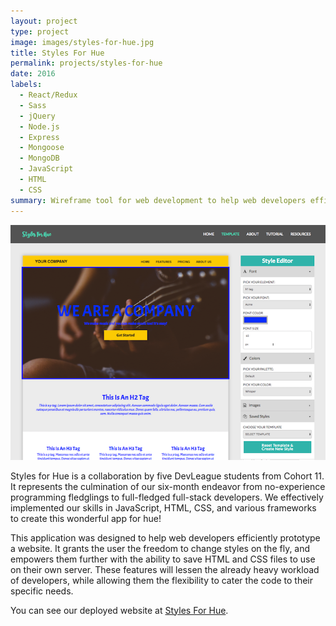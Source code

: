 ```yaml
---
layout: project
type: project
image: images/styles-for-hue.jpg
title: Styles For Hue
permalink: projects/styles-for-hue
date: 2016
labels:
  - React/Redux
  - Sass
  - jQuery
  - Node.js
  - Express
  - Mongoose
  - MongoDB
  - JavaScript
  - HTML
  - CSS
summary: Wireframe tool for web development to help web developers efficiently style and prototype a website.
---
```


<div class="ui small rounded images">
  <img class="ui image" src="../images/styles-for-hue-main.png">
</div>

Styles for Hue is a collaboration by five DevLeague students from Cohort 11. It represents the culmination of our six-month endeavor from no-experience programming fledglings to full-fledged full-stack developers. We effectively implemented our skills in JavaScript, HTML, CSS, and various frameworks to create this wonderful app for hue!

This application was designed to help web developers efficiently prototype a website. It grants the user the freedom to change styles on the fly, and empowers them further with the ability to save HTML and CSS files to use on their own server. These features will lessen the already heavy workload of developers, while allowing them the flexibility to cater the code to their specific needs.

You can see our deployed website at [Styles For Hue](http://www.stylesforhue.com/).



